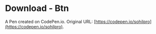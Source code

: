 # Download - Btn

A Pen created on CodePen.io. Original URL: [https://codepen.io/sohilpro](https://codepen.io/sohilpro).

